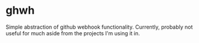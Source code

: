 # ghwh

Simple abstraction of github webhook functionality. Currently, probably not useful
for much aside from the projects I'm using it in.

